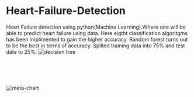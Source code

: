 # Heart-Failure-Detection
Heart Failure detection using python(Machine Learning).Where one  will be able to  predict heart failure using data. Here eigtht classification algoritgms has been implimented to gain the higher accuracy. Random forest turns out to be the best in terms of accuracy. Splited training data into 75% and test data to 25%.
![decision tree](https://user-images.githubusercontent.com/57230287/152739614-cdba9063-ae29-4edc-9ad1-2743aa23f773.JPG)
<br>
<br>
<br>
<br>
<br>

![meta-chart](https://user-images.githubusercontent.com/57230287/152739744-c886d086-349c-4498-9cfc-ecf9709a9873.png)
